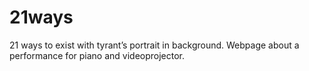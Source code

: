 # 21ways
21 ways to exist with tyrant’s portrait in background. Webpage about a performance for piano and videoprojector.

